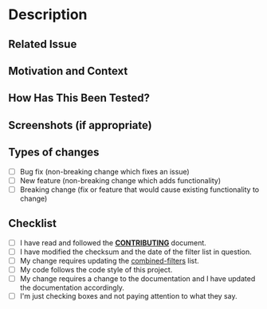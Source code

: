 <!--- Provide a general summary of your changes in the Title above -->

# Description
<!--- Describe your changes in detail -->

## Related Issue
<!--- This project only accepts pull requests related to open issues -->
<!--- If suggesting a new feature or change, please discuss it in an issue first -->
<!--- If fixing a bug, there should be an issue describing it with steps to reproduce -->
<!--- Please link to the issue here: -->

## Motivation and Context
<!--- Why is this change required? What problem does it solve? -->

## How Has This Been Tested?
<!--- Please describe in detail how you tested your changes. -->
<!--- Include details of your testing environment, and the tests you ran to -->
<!--- see how your change affects other areas of the code, etc. -->

## Screenshots (if appropriate)

## Types of changes
<!--- What types of changes does your code introduce? Put an `x` in all the boxes that apply: -->
- [ ] Bug fix (non-breaking change which fixes an issue)
- [ ] New feature (non-breaking change which adds functionality)
- [ ] Breaking change (fix or feature that would cause existing functionality to change)

## Checklist
<!--- Go over all the following points, and put an `x` in all the boxes that apply. -->
<!--- If you're unsure about any of these, don't hesitate to ask. We're here to help! -->
<!--- Ignoring the below list or errasing it will only cause your request to get delayed. --->
- [ ] I have read and followed the **[CONTRIBUTING](https://github.com/LanikSJ/AdmiralList/blob/main/.github/CONTRIBUTING.md)** document.
- [ ] I have modified the checksum and the date of the filter list in question.
- [ ] My change requires updating the [combined-filters](https://github.com/LanikSJ/AdmiralList/blob/main/filters/combined-filters.txt) list.
- [ ] My code follows the code style of this project.
- [ ] My change requires a change to the documentation and I have updated the documentation accordingly.
- [ ] I'm just checking boxes and not paying attention to what they say.
